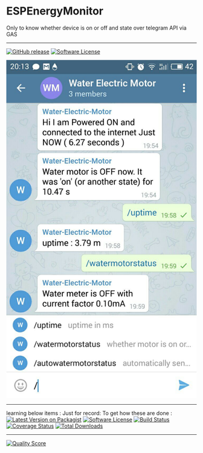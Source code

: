 # ESPEnergyMonitor
Only to know whether device is on or off and state over telegram API via GAS

------

[![GitHub release](https://img.shields.io/badge/PreRelease-v0.0.1--1--g4cc4a05-yellowgreen.svg?style=flat-square)](https://github.com/rahuldeo2047/ESPEnergyMonitor/releases/tag/v0.0.1) [![Software License](https://img.shields.io/badge/license-MIT-brightgreen.svg?style=flat-square)](LICENSE.md)

![telegram-app](https://raw.githubusercontent.com/rahuldeo2047/ESPEnergyMonitor/master/docs/imgs/web_telegram_bot_ctrl_1.jpg)

















-------
learning below items : Just for record:
To get how these are done :
[![Latest Version on Packagist](https://img.shields.io/packagist/v/telegram-bot/api.svg?style=flat-square)]()
[![Software License](https://img.shields.io/badge/license-MIT-brightgreen.svg?style=flat-square)](LICENSE.md)
[![Build Status](https://img.shields.io/badge/Build-inprogress-yellow.svg?style=flat-square)]()
[![Coverage Status](https://img.shields.io/badge/Coverage-0%-red.svg?style=flat-square)]()
[![Total Downloads](https://img.shields.io/badge/Downloads-104-green.svg?style=flat-square)]()

------

[![Quality Score](https://img.shields.io/badge/Quality-inprogress-yellow.svg?style=flat-square)]()

